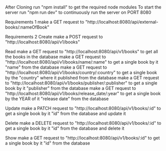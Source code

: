 After Cloning run "npm install" to get the required node modules
To start the server run "npm run dev" to continuously run the server on PORT 8080

Requirements 1
make a GET request to "http://localhost:8080/api/external-books/:nameOfBook"

Requirements 2
Create
make a POST request to "http://localhost:8080/api/v1/books"

Read
make a GET request to "http://localhost:8080/api/v1/books" to get all the books in the database
make a GET request to "http://localhost:8080/api/v1/books/name/:name" to get a single book by it "name" from the database
make a GET request to "http://localhost:8080/api/v1/books/country/:country" to get a single book by the "country" where it published from the database
make a GET request to "http://localhost:8080/api/v1/books/publisher/:publisher" to get a single book by it "publisher" from the database
make a GET request to "http://localhost:8080/api/v1/books/release_date/:year" to get a single book by the YEAR of it "release date" from the database

Update
make a PATCH request to "http://localhost:8080/api/v1/books/:id" to get a single book by it "id" from the database and update it

Delete
make a DELETE request to "http://localhost:8080/api/v1/books/:id" to get a single book by it "id" from the database and delete it

Show
make a GET request to "http://localhost:8080/api/v1/books/:id" to get a single book by it "id" from the database
